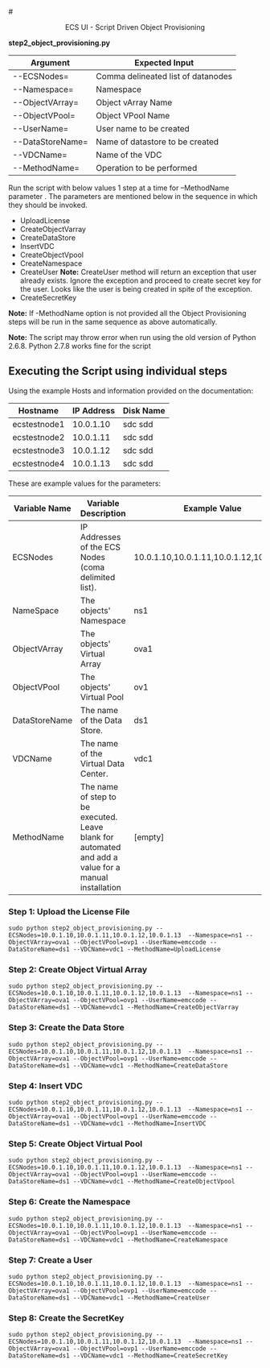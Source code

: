 #<center> ECS UI - Script Driven Object Provisioning </center>

 
**step2_object_provisioning.py**

| Argument | Expected Input |
| ---------- | ----------- |
| --ECSNodes= | Comma delineated list of datanodes |
| --Namespace= | Namespace |
| --ObjectVArray= | Object vArray Name |
| --ObjectVPool= | Object VPool Name |
| --UserName= | User name to be created |
| --DataStoreName= | Name of datastore to be created |
| --VDCName= | Name of the VDC |
| --MethodName= | Operation to be performed |

Run the script with below values 1 step at a time for –MethodName parameter . The parameters are mentioned below in the sequence in which they should be invoked.

* UploadLicense
* CreateObjectVarray
* CreateDataStore
* InsertVDC
* CreateObjectVpool
* CreateNamespace
* CreateUser **Note:** CreateUser method will return an exception that user already exists. Ignore the exception and proceed to create secret key for the user. Looks like the user is being created in spite of the exception.
* CreateSecretKey 
 
**Note:**  If -MethodName option is not provided all the Object Provisioning steps will be run in the same sequence as above automatically.  

**Note:** The script may throw error when run using the old version of Python 2.6.8. Python 2.7.8 works fine for the script


## Executing the Script using individual steps 

Using the example Hosts and information provided on the documentation:  

|Hostname | IP Address | Disk Name|  
|---------|------------|----------|
|ecstestnode1 | 10.0.1.10 |sdc sdd | 		  	
|ecstestnode2 | 10.0.1.11 |sdc sdd |
|ecstestnode3 | 10.0.1.12 |sdc sdd |
|ecstestnode4 | 10.0.1.13 |sdc sdd |


These are example values for the parameters:
	
|Variable Name|Variable Description | Example Value|
|-------------|---------------------|--------------|
|ECSNodes | IP Addresses of the ECS Nodes (coma delimited list). | 10.0.1.10,10.0.1.11,10.0.1.12,10.0.1.13 |
|NameSpace | The objects' Namespace | ns1 |
|ObjectVArray | The objects' Virtual Array | ova1 |
|ObjectVPool | The objects' Virtual Pool | ov1 |
|DataStoreName | The name of the Data Store.| ds1 |
|VDCName | The name of the Virtual Data Center.| vdc1 |
|MethodName | The name of step to be executed. Leave blank for automated and add a value for a manual installation| [empty] |


### Step 1: Upload the License File
```
sudo python step2_object_provisioning.py --ECSNodes=10.0.1.10,10.0.1.11,10.0.1.12,10.0.1.13  --Namespace=ns1 --ObjectVArray=ova1 --ObjectVPool=ovp1 --UserName=emccode --DataStoreName=ds1 --VDCName=vdc1 --MethodName=UploadLicense
```
### Step 2: Create Object Virtual Array
```
sudo python step2_object_provisioning.py --ECSNodes=10.0.1.10,10.0.1.11,10.0.1.12,10.0.1.13  --Namespace=ns1 --ObjectVArray=ova1 --ObjectVPool=ovp1 --UserName=emccode --DataStoreName=ds1 --VDCName=vdc1 --MethodName=CreateObjectVarray
```

### Step 3: Create the Data Store
```
sudo python step2_object_provisioning.py --ECSNodes=10.0.1.10,10.0.1.11,10.0.1.12,10.0.1.13  --Namespace=ns1 --ObjectVArray=ova1 --ObjectVPool=ovp1 --UserName=emccode --DataStoreName=ds1 --VDCName=vdc1 --MethodName=CreateDataStore
```

### Step 4: Insert VDC
```
sudo python step2_object_provisioning.py --ECSNodes=10.0.1.10,10.0.1.11,10.0.1.12,10.0.1.13  --Namespace=ns1 --ObjectVArray=ova1 --ObjectVPool=ovp1 --UserName=emccode --DataStoreName=ds1 --VDCName=vdc1 --MethodName=InsertVDC
```

### Step 5: Create Object Virtual Pool
```
sudo python step2_object_provisioning.py --ECSNodes=10.0.1.10,10.0.1.11,10.0.1.12,10.0.1.13  --Namespace=ns1 --ObjectVArray=ova1 --ObjectVPool=ovp1 --UserName=emccode --DataStoreName=ds1 --VDCName=vdc1 --MethodName=CreateObjectVpool
```
### Step 6: Create the Namespace
```
sudo python step2_object_provisioning.py --ECSNodes=10.0.1.10,10.0.1.11,10.0.1.12,10.0.1.13  --Namespace=ns1 --ObjectVArray=ova1 --ObjectVPool=ovp1 --UserName=emccode --DataStoreName=ds1 --VDCName=vdc1 --MethodName=CreateNamespace
```

### Step 7: Create a User
```
sudo python step2_object_provisioning.py --ECSNodes=10.0.1.10,10.0.1.11,10.0.1.12,10.0.1.13  --Namespace=ns1 --ObjectVArray=ova1 --ObjectVPool=ovp1 --UserName=emccode --DataStoreName=ds1 --VDCName=vdc1 --MethodName=CreateUser
```

### Step 8: Create the SecretKey
```
sudo python step2_object_provisioning.py --ECSNodes=10.0.1.10,10.0.1.11,10.0.1.12,10.0.1.13  --Namespace=ns1 --ObjectVArray=ova1 --ObjectVPool=ovp1 --UserName=emccode --DataStoreName=ds1 --VDCName=vdc1 --MethodName=CreateSecretKey
```

